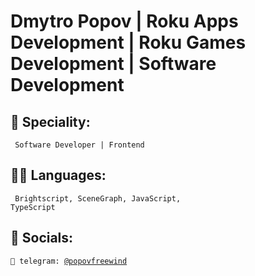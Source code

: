 # Dmytro Popov | Roku Apps Development | Roku Games Development | Software Development
## 👷 Speciality: 
<code> Software Developer | Frontend</code><br>
## 🧑‍💻 Languages:
<code> Brightscript, SceneGraph, JavaScript, TypeScript</code><br>
## 💬 Socials:
<code>💬 telegram: [@popovfreewind](https://telegram.me/popovfreewind)</code>
